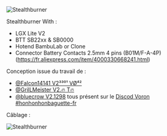 <picture>
 <img alt="Stealthburner" src="images/Image000.png">
</picture>

Stealthburner With :
 - LGX Lite V2
 - BTT SB22xx & SB0000
 - Hotend BambuLab or Clone
 - Connector Battery Contacts 2.5mm 4 pins (B01M/F-A-4P) (https://fr.aliexpress.com/item/4000330668241.html)

Conception issue du travail de :
 - [@Falcon14141 V2³³⁰¹ VØ⁴²](https://discord.com/channels/460117602945990666/500407802414628876)
 - [@GrilLMeister V2.🔥 T🔥](https://discord.com/channels/460117602945990666/500407802414628876)
 - [@bluecrow V2.1298](https://discord.com/channels/460117602945990666/500407802414628876)
tous présent sur le [Discod Voron #honhonhonbaguette-fr](https://discord.com/channels/460117602945990666/500407802414628876)

Câblage : 

<picture>
 <img alt="Stealthburner" src="images/Wiring_SB2240.png">
</picture>
